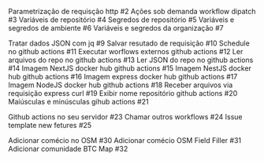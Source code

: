 
Parametrização de requisção http #2
Ações sob demanda workflow dipatch #3
Variáveis de repositório #4
Segredos de repositório #5
Variáveis e segredos de ambiente #6
Variáveis e segredos da organização #7

Tratar dados JSON com jq #9
Salvar resutado de requisição #10
Schedule no github actions #11
Executar worflows externos github actions #12
Ler arquivos do repo no github actions #13
Ler JSON do repo no github actions #14
Imagem NextJS docker hub github actions #15
Imagem NestJS docker hub github actions #16
Imagem express docker hub github actions #17
Imagem NodeJS docker hub github actions #18
Receber arquivos via requisição express curl #19
Exibir nome repositório github actions #20
Maiúsculas e minúsculas gihub actions #21

Github actions no seu servidor #23
Chamar outros workflows #24
Issue template new fetures #25





Adicionar comécio no OSM #30
Adicionar comécio OSM Field Filler #31
Adicionar comunidade BTC Map #32
